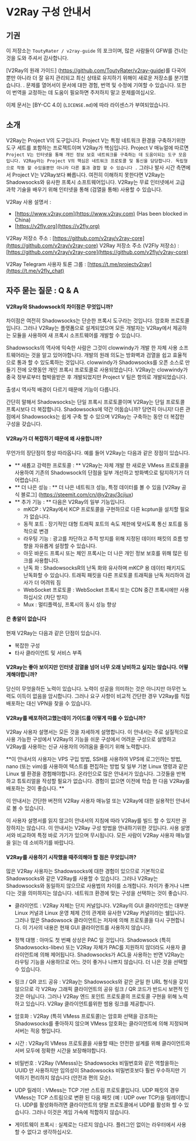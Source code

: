 # V2Ray 구성 안내서

## 기권

이 저장소는 `ToutyRater / v2ray-guide` 의 포크이며, 많은 사람들이 GFW를 건너는 것을 도와 주셔서 감사합니다.

[V2Ray의 원래 가이드] (https://github.com/ToutyRater/v2ray-guide)를 다국어뿐만 아니라 더 잘 유지 관리되고 최신 상태로 유지하기 위해이 새로운 저장소를 분기했습니다. . 문제를 열어서이 문서에 대한 경험, 번역 및 수정에 기여할 수 있습니다. 또한이 번역을 교정하는 데 도움이 필요하면 주저하지 말고 문제를여십시오.

이제 문서는 [BY-CC 4.0] (`LICENSE.md`)에 따라 라이센스가 부여되었습니다.

## 소개

V2Ray는 Project V의 도구입니다. Project V는 특정 네트워크 환경을 구축하기위한 도구 세트를 포함하는 프로젝트이며 V2Ray가 핵심입니다. Project V 매뉴얼에 따르면`Project V는 인터넷을 통해 개인 정보 보호 네트워크를 구축하는 데 도움이되는 도구 모음입니다. V2Ray라는 Project V의 핵심은 네트워크 프로토콜 및 통신을 담당합니다. 독립형으로 작동 할 수있을뿐만 아니라 다른 툴과 결합 할 수 있습니다 .` 그러나 발사 시간 측면에서 Project V는 V2Ray보다 빠릅니다.
여전히 이해하지 못한다면 V2Ray는 Shadowsocks와 유사한 프록시 소프트웨어입니다. V2Ray는 무료 인터넷에서 고급 과학 기술을 배우기 위해 인터넷을 통해 (검열을 통해) 사용할 수 있습니다.

V2Ray 사용 설명서 :
 - [https://www.v2ray.com](https://www.v2ray.com) (Has been blocked in China)
 - [https://v2fly.org](https://v2fly.org)

V2Ray 저장소 주소 : [https://github.com/v2ray/v2ray-core](https://github.com/v2ray/v2ray-core)
V2Ray 저장소 주소 (V2Fly 저장소) : [https://github.com/v2ray/v2ray-core](https://github.com/v2fly/v2ray-core)

V2Ray Telegram 사용자 토론 그룹 : [https://t.me/projectv2ray](https://t.me/v2fly_chat)


## 자주 묻는 질문 : Q & A


#### V2Ray와 Shadowsock의 차이점은 무엇입니까?

차이점은 여전히 Shadowsocks는 단순한 프록시 도구라는 것입니다. 암호화 프로토콜입니다. 그러나 V2Ray는 플랫폼으로 설계되었으며 모든 개발자는 V2Ray에서 제공하는 모듈을 사용하여 새 프록시 소프트웨어를 개발할 수 있습니다.

Shadowsocks의 역사에 익숙한 사람은 그것이 clowwindy가 개발 한 자체 사용 소프트웨어라는 것을 알고 있어야합니다. 개발의 원래 의도는 방화벽과 검열을 쉽고 효율적으로 통과 할 수 있도록하는 것입니다. clowwindy가 Shadowsocks를 오픈 소스로 만들기 전에 오랫동안 개인 프록시 프로토콜로 사용되었습니다. V2Ray는 clowwindy가 중국 정부로부터 협박을받은 후 개발되었지만 Project V 팀은 항의로 개발되었습니다.

출생시 역사적 배경이 다르기 때문에 기능이 다릅니다.

간단히 말해서 Shadowsocks는 단일 프록시 프로토콜이며 V2Ray는 단일 프로토콜 프록시보다 더 복잡합니다. Shadowsocks에 약간 어둡습니까? 당연히 아니지! 다른 관점에서 Shadowsocks는 쉽게 구축 할 수 있으며 V2Ray는 구축하는 동안 더 복잡한 구성을 갖습니다.

#### V2Ray가 더 복잡하기 때문에 왜 사용합니까?

무언가의 장단점이 항상 따라옵니다. 예를 들어 V2Ray는 다음과 같은 장점이 있습니다.

* ** 새롭고 강력한 프로토콜 : ** V2Ray는 자체 개발 한 새로운 VMess 프로토콜을 사용하여 기존의 Shadowsock의 단점을 일부 개선하고 방화벽으로 탐지하기가 더 어렵습니다.
* ** 더 나은 성능 : ** 더 나은 네트워크 성능, 특정 데이터를 볼 수 있음 [V2Ray 공식 블로그] (https://steemit.com/cn/@v2ray/3cjiux)
* ** 추가 기능 : ** 다음은 V2Ray의 일부 기능입니다.
    * mKCP : V2Ray에서 KCP 프로토콜을 구현하므로 다른 kcptun을 설치할 필요가 없습니다.
    * 동적 포트 : 장기적인 대형 트래픽 포트의 속도 제한에 맞서도록 통신 포트를 동적으로 변경
    * 라우팅 기능 : 광고를 차단하고 추적 방지를 위해 지정된 데이터 패킷의 흐름 방향을 자유롭게 설정할 수 있습니다.
    * 아웃 바운드 프록시 또는 체인 프록시는 더 나은 개인 정보 보호를 위해 많은 링크를 사용합니다.
    * 난독 화 : ShadowsocksR의 난독 화와 유사하며 mKCP 용 데이터 패키지도 난독화할 수 있습니다. 트래픽 패킷을 다른 프로토콜 트래픽을 난독 처리하여 검사가 더 어려워 짐
    * WebSocket 프로토콜 : WebSocket 프록시 또는 CDN 중간 프록시에만 사용하십시오 (차단 방지)
    * Mux : 멀티플렉싱, 프록시의 동시 성능 향상

#### 은 총알이 없습니다

현재 V2Ray는 다음과 같은 단점이 있습니다.
- 복잡한 구성
- 타사 클라이언트 및 서비스 부족

#### V2Ray는 좋아 보이지만 인터넷 검열을 넘어 너무 오래 낭비하고 싶지는 않습니다. 어떻게해야합니까?

당신이 무엇을하든 노력이 있습니다. 노력이 성공을 의미하는 것은 아니지만 아무런 노력도 이득이 없음을 암시합니다. 그러나 요구 사항이 비교적 간단한 경우 V2Ray를 직접 배포하는 대신 VPN을 찾을 수 있습니다.

#### V2Ray를 배포하려고했는데이 가이드를 어떻게 따를 수 있습니까?

V2Ray 사용자 설명서는 모든 것을 자세하게 설명합니다. 이 안내서는 주로 실질적으로 사용 가능한 구성에서 V2Ray의 기능을 쉬운 구성에서 어려운 구성으로 설명하고 V2Ray를 사용하는 신규 사용자의 어려움을 줄이기 위해 노력합니다.

**이 안내서의 사용자는 VPS 구입 방법, SSH를 사용하여 VPS에 로그인하는 방법, nano (또는 vim)를 사용하여 텍스트를 편집하는 방법 및 일부 기본 Linux 명령과 같은 Linux 쉘 환경을 경험해야합니다. 온라인으로 많은 안내서가 있습니다. 그것들을 반복하고 튜토리얼을 작성할 필요가 없습니다. 경험이 없으면 이전에 학습 한 다음 V2Ray를 배포하는 것이 좋습니다. **

이 안내서는 간단한 버전의 V2Ray 사용자 매뉴얼 또는 V2Ray에 대한 실용적인 안내서로 볼 수 있습니다.

이 사용자 설명서를 읽지 않고이 안내서의 지침에 따라 V2Ray를 빌드 할 수 있지만 권장하지는 않습니다. 이 안내서는 V2Ray 구성 방법을 안내하기위한 것입니다. 사용 설명서와 비교하여 특정 바로 가기가 있으며 무시됩니다. 모든 사람이 V2Ray 사용자 매뉴얼을 읽는 데 소비하기를 바랍니다.

#### V2Ray를 사용하기 시작했을 때주의해야 할 점은 무엇입니까?

많은 V2Ray 사용자는 Shadowsocks에 대한 경험이 있으므로 기본적으로 Shadowsocks와 같은 V2Ray를 사용할 수 있습니다. 그러나 V2Ray는 Shadowsocks와 동일하지 않으므로 사용법의 차이를 소개합니다. 차이가 좋거나 나쁘다는 것을 의미하지는 않습니다. 네트워크 환경에 맞는 구성을 선택하는 것이 좋습니다.

- 클라이언트 : V2Ray 자체는 단지 커널입니다. V2Ray의 GUI 클라이언트는 대부분 Linux 커널과 Linux 운영 체제 간의 관계와 유사한 V2Ray 커널이라는 쉘입니다. 그러나 많은 Shadowsock 클라이언트는 저자에 의해 프로토콜을 다시 구현합니다. 이 기사의 내용은 현재 GUI 클라이언트를 사용하지 않습니다.
- 정책 대행 : 아마도 첫 번째 상상은 PAC 일 것입니다. Shadowsock (특히 Shadowsocks-libev) 또는 V2Ray 자체가 PAC를 지원하지 않더라도 사용자 클라이언트에 의해 제어됩니다. Shadowsocks가 ACL을 사용하는 반면 V2Ray는 라우팅 기능을 사용하므로 어느 것이 좋거나 나쁘지 않습니다. 더 나은 것을 선택할 수 있습니다.

- 링크 / QR 코드 공유 : V2Ray는 Shadowsocks와 같은 균일 한 URL 형식을 갖지 않으므로 각 V2Ray 그래픽 클라이언트의 공유 링크 / QR 코드가 반드시 보편적 인 것은 아닙니다. 그러나 V2Ray 엔드 포인트 프로토콜의 프로토콜 구현을 위해 노력하고 있습니다. V2Ray 클라이언트를위한 범용 링크를 제공합니다.
- 암호화 : V2Ray (특히 VMess 프로토콜)는 암호화 선택을 강조하는 Shadowsocks를 좋아하지 않으며 VMess 암호화는 클라이언트에 의해 지정되며 서버는 적응 형입니다.
- 시간 : V2Ray의 VMess 프로토콜을 사용할 때는 안전한 설계를 위해 클라이언트와 서버 모두에 정확한 시간을 보장해야합니다.
- 비밀번호 : V2Ray (VMesss)는 Shadowsocks 비밀번호와 같은 역할을하는 UUID 만 사용하지만 임의성이 Shadowsocks 비밀번호보다 훨씬 우수하지만 기억하기 편리하지 않습니다 (안전과 편의 모순).
- UDP 릴레이 : VMess는 TCP 기반 스트림 프로토콜입니다. UDP 패킷의 경우 VMess는 TCP 스트림으로 변환 된 다음 패킷 (예 : UDP over TCP)을 릴레이합니다. UDP를 활성화하려면 클라이언트의 양말 프로토콜에서 UDP를 활성화 할 수 있습니다. 그러나 이것은 게임 가속에 적합하지 않습니다.
- 게이트웨이 프록시 : 실제로는 다르지 않습니다. 플러그인 없이는 라우터에서 사용할 수 없다고 생각하십시오.

